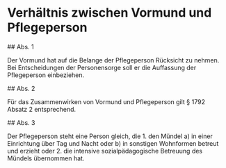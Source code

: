 # Verhältnis zwischen Vormund und Pflegeperson



\#\# Abs. 1

 Der Vormund hat auf die Belange der Pflegeperson Rücksicht zu nehmen. Bei Entscheidungen der Personensorge soll er die Auffassung der Pflegeperson einbeziehen.

\#\# Abs. 2

 Für das Zusammenwirken von Vormund und Pflegeperson gilt § 1792 Absatz 2 entsprechend.

\#\# Abs. 3

 Der Pflegeperson steht eine Person gleich, die  1\.
 den Mündel  a)
 in einer Einrichtung über Tag und Nacht oder
 b)
 in sonstigen Wohnformen
betreut und erzieht oder
 2\.
 die intensive sozialpädagogische Betreuung des Mündels übernommen hat.
 


